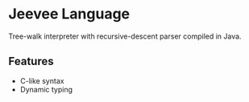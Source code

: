 # Jeevee Language

Tree-walk interpreter with recursive-descent parser compiled in Java.

## Features

- C-like syntax
- Dynamic typing
